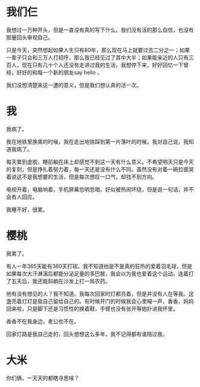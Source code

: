 
# 我们仨

我想过一万种开头，但是一直没有真的写下什么。我们没有活的那么自信，也没有胆量回头审视自己。

只是今天，突然想起如果人生只有80年，那么现在马上就要过去二分之一；如果一辈子只会和三万人打招呼，那么我已经见过了其中大半；如果能亲近的人只有三百人，现在只有几十个人还没有走进过我的生活。我想停下来，好好回忆一下曾经，好好的和每一个新的朋友say hello 。

我们没想清楚来这一遭的意义，但是我们想认真的活一次。

# 我

我病了。

我在地铁里换乘的时候，我在走出地铁踩到第一片落叶的时候。我对自己说，我知道我病了。

每天累到虚脱，睡前躺在床上却感觉不到这一天有什么意义。不希望明天只是今天的复刻，但是挣扎着努力着，每一天还是没有什么不同。虽然没有对着一碗拉面哭着说这不是我想要的生活，但是每次想叹一口气，却找不到方向。

电视开着，电脑响着，手机屏幕忽明忽暗。好似被热闹环绕，但是说一句话，并不会有人回应。

我睡不好，很累。


# 樱桃

我累了。

有人一年365天能有360天打球。我不知道他是不是真的狂热的爱着羽毛球，但是如果每次大汗淋漓后都能分泌足量的多巴胺，我会以为我也爱着这个运动。连着打了五天后，我还能斜躺在沙发上打一局农药。

他有没有想见的人？我不知道。我每次回家时灯都亮着，但是并没有人在等我。这盏亮着灯灯是我自己留给自己的。有时候开门的时候我会心里喊一声，香香，妈妈回来啦，只是脚下还是习惯性的换着鞋，手臂也没有张开等她扑进我怀里。

香香不在我身边，老公也不在。

回家灯路是我自己走的，回头想想这么多年，我不记得都有谁陪过我。

# 大米

你们俩，一天天的都瞎寻思啥？



